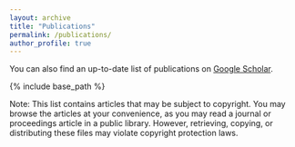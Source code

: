 ```yaml
---
layout: archive
title: "Publications"
permalink: /publications/
author_profile: true
---
```


You can also find an up-to-date list of publications on <a href="https://scholar.google.com/citations?user=BvG76iMAAAAJ&hl=en" target="_blank"> Google Scholar</a>.

{% include base_path %}

Note: This list contains articles that may be subject to copyright. You may browse the articles at your convenience, as you may read a journal or proceedings article in a public library. However, retrieving, copying, or distributing these files may violate copyright protection laws.

<script src="https://bibbase.org/show?bib=https://rahvis.github.io/publications/pubs.bib&jsonp=1"></script>
